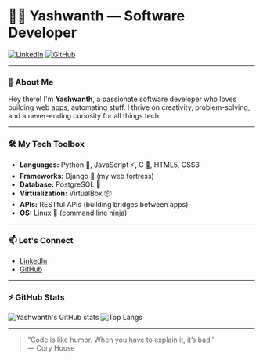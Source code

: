 <!-- Hi there, I'm Yashwanth 👋 -->

# 👨‍💻 Yashwanth — Software Developer

[![LinkedIn](https://img.shields.io/badge/LinkedIn-blue?logo=linkedin&logoColor=white)](https://www.linkedin.com/in/yashwanth2706/)
[![GitHub](https://img.shields.io/badge/GitHub-181717?logo=github&logoColor=white)](https://github.com/yashwanth2706)

---

### 🚀 About Me

Hey there! I'm **Yashwanth**, a passionate software developer who loves building web apps, automating stuff. 
I thrive on creativity, problem-solving, and a never-ending curiosity for all things tech.

---

### 🛠️ My Tech Toolbox

- **Languages:** Python 🐍, JavaScript ⚡, C 🔧, HTML5, CSS3
- **Frameworks:** Django 🚀 (my web fortress)
- **Database:** PostgreSQL 🐘
- **Virtualization:** VirtualBox 📦
- **APIs:** RESTful APIs (building bridges between apps)
- **OS:** Linux 🐧 (command line ninja)

---

### 📫 Let's Connect

- [LinkedIn](https://www.linkedin.com/in/yashwanth2706/)
- [GitHub](https://github.com/yashwanth2706)

---

### ⚡ GitHub Stats

![Yashwanth's GitHub stats](https://github-readme-stats.vercel.app/api?username=yashwanth2706&show_icons=true&theme=radical)
![Top Langs](https://github-readme-stats.vercel.app/api/top-langs/?username=yashwanth2706&layout=compact&theme=radical)

---

> “Code is like humor. When you have to explain it, it’s bad.”  
> — Cory House
